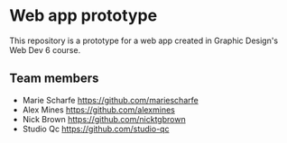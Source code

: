 # Web app prototype

This repository is a prototype for a web app created in Graphic Design's Web Dev 6 course.

## Team members

- Marie Scharfe <https://github.com/mariescharfe>
- Alex Mines <https://github.com/alexmines>
- Nick Brown <https://github.com/nicktgbrown>
- Studio Qc <https://github.com/studio-qc>
